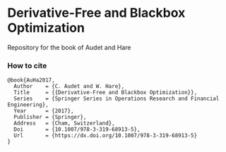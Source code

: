 # Derivative-Free and Blackbox Optimization

Repository for the book of Audet and Hare

### How to cite

```
@book{AuHa2017,
  Author    = {C. Audet and W. Hare},
  Title     = {{Derivative-Free and Blackbox Optimization}},
  Series    = {Springer Series in Operations Research and Financial Engineering},
  Year      = {2017},
  Publisher = {Springer},
  Address   = {Cham, Switzerland},
  Doi       = {10.1007/978-3-319-68913-5},
  Url       = {https://dx.doi.org/10.1007/978-3-319-68913-5}
}
```
